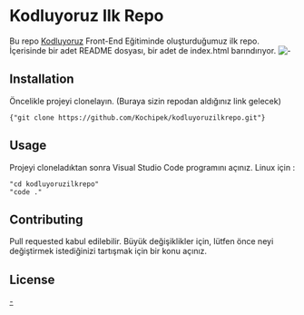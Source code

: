 # Kodluyoruz Ilk Repo
Bu repo [Kodluyoruz](https://www.kodluyoruz.org/) Front-End Eğitiminde oluşturduğumuz ilk repo. İçerisinde bir adet README dosyası, bir adet de index.html barındırıyor.
![-]("C:\Users\ipekk\OneDrive\Masaüstü\markdown.png")
## Installation
Öncelikle projeyi clonelayın. (Buraya sizin repodan aldığınız link gelecek)
```
{"git clone https://github.com/Kochipek/kodluyoruzilkrepo.git"}
```
## Usage
Projeyi cloneladıktan sonra Visual Studio Code programını açınız.
Linux için :
```
"cd kodluyoruzilkrepo" 
"code ."
```
## Contributing
Pull requested kabul edilebilir. Büyük değişiklikler için, lütfen önce neyi değiştirmek istediğinizi tartışmak için bir konu açınız.
## License
[-](https://choosealicense.com/licenses/mit/)





